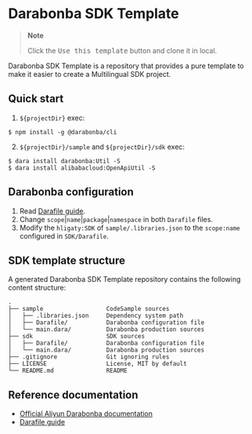 # Darabonba SDK Template

> **Note**
>
> Click the <kbd>Use this template</kbd> button and clone it in local.

Darabonba SDK Template is a repository that provides a pure template to make it easier to create a Multilingual SDK project.

## Quick start

1. `${projectDir}` exec:

```shell
$ npm install -g @darabonba/cli
```

2. `${projectDir}/sample` and `${projectDir}/sdk` exec:

```shell
$ dara install darabonba:Util -S
$ dara install alibabacloud:OpenApiUtil -S
```

## Darabonba configuration

1. Read [Darafile guide](https://github.com/aliyun/darabonba/blob/master/doc/darafile.md).
2. Change `scope`|`name`|`package`|`namespace` in both `Darafile` files.
3. Modify the `hligaty:SDK` of `sample/.libraries.json` to the `scope:name` configured in `SDK/Darafile`.

## SDK template structure

A generated Darabonba SDK Template repository contains the following content structure:

```
.
├── sample                  CodeSample sources
│   ├── .libraries.json     Dependency system path
│   ├── Darafile/           Darabonba configuration file
│   └── main.dara/          Darabonba production sources
├── sdk                     SDK sources
│   ├── Darafile/           Darabonba configuration file
│   └── main.dara/          Darabonba production sources
├── .gitignore              Git ignoring rules
├── LICENSE                 License, MIT by default
└── README.md               README
```

## Reference documentation

* [Official Aliyun Darabonba documentation](https://github.com/aliyun/darabonba/blob/master/README.md)
* [Darafile guide](https://github.com/aliyun/darabonba/blob/master/doc/darafile.md)
